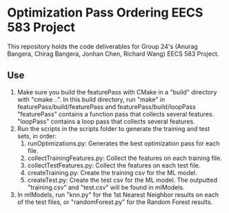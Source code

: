 # Optimization Pass Ordering EECS 583 Project

This repository holds the code deliverables for Group 24's (Anurag Bangera, Chirag Bangera, Jonhan Chen, Richard Wang) EECS 583 Project.

## Use

1. Make sure you build the featurePass with CMake in a "build" directory with "cmake ..". In this build directory, run "make" in featurePass/build/featurePass and featurePass/build/loopPass
    "featurePass" contains a function pass that collects several features.
    "loopPass" contains a loop pass that collects several features.
2. Run the scripts in the scripts folder to generate the training and test sets, in order:
    1. runOptimizations.py: Generates the best optimization pass for each file.
    2. collectTrainingFeatures.py: Collect the features on each training file.
    3. collectTestFeatures.py: Collect the features on each test file.
    4. createTraining.py: Create the training csv for the ML model.
    5. createTest.py: Create the test csv for the ML model.
    The outputted "training.csv" and "test.csv" will be found in mlModels.
3. In mlModels, run "knn.py" for the 1st Nearest Neighbor results on each of the test files, or "randomForest.py" for the Random Forest results.

